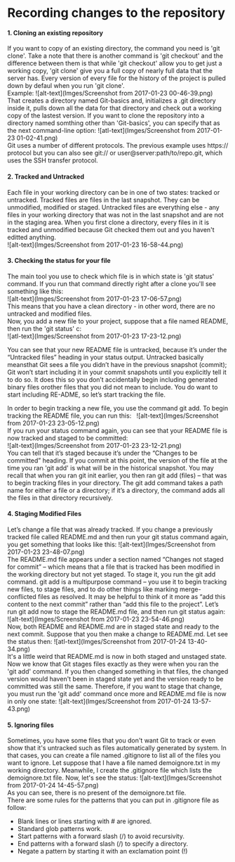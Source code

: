 Recording changes to the repository
==================
#### 1. **Cloning an existing repository**

If you want to copy of an existing directory, the command you need is 'git clone'. Take a note that there is another command is 'git checkout'
and the difference between them is that while 'git checkout' allow you to get just a working copy, 'git clone' give you a full copy
of nearly full data that the server has. Every version of every file for the history of the project is pulled down by defaul when you
run 'git clone'.  
Example: ![alt-text](Imges/Screenshot from 2017-01-23 00-46-39.png)  
That creates a directory named Git-basics and, initializes a .git directory inside it, pulls down all the data for that directory and check out a working copy of the lastest version. If you want to clone the repository into a directory named somthing other than 'Git-basics', you can specify that as the next command-line option: 
![atl-text](Imges/Screenshot from 2017-01-23 01-02-41.png)  
Git uses a number of different protocols. The previous example uses https:// protocol but you can also see git:// or user@server:path/to/repo.git, which uses the SSH transfer protocol.

#### 2. **Tracked and Untracked**

Each file in your working directory can be in one of two states: tracked or untracked. Tracked files are files in the last snapshot. They can be unmodified, modified or staged. Untracked files are everything else - any files in your working directory that was not in the last snapshot and are not in the staging area. When you first clone a directory, every files in it is tracked and unmodified because Git checked them out and you haven't editted anything.  
![alt-text](Imges/Screenshot from 2017-01-23 16-58-44.png)  

#### 3. **Checking the status for your file**

The main tool you use to check which file is in which state is 'git status' command. If you run that command directly right after a clone you'll see something like this:  
![alt-text](Imges/Screenshot from 2017-01-23 17-06-57.png)  
This means that you have a clean directory - in other word, there are no untracked and modified files.  
Now, you add a new file to your project, suppose that a file named README, then run the 'git status' c:  
![atl-text](Imges/Screenshot from 2017-01-23 17-23-12.png)  

You  can  see  that  your  new  README  file  is  untracked,  because  it’s  under  the
“Untracked  files”  heading  in  your  status  output.  Untracked  basically  meansthat Git sees a file you didn’t have in the previous snapshot (commit); Git won’t start including it in your commit snapshots until you explicitly tell it to do so. It
does  this  so  you  don’t  accidentally  begin  including  generated  binary  files  orother files that you did not mean to include. You do want to start including RE-ADME, so let’s start tracking the file.  

In order to begin tracking a new file, you use the command git add. To begin tracking the README file, you can run this:  
![alt-text](Imges/Screenshot from 2017-01-23 23-05-12.png)  
If you run your status command again, you can see that your README file is now tracked and staged to be committed:  
![alt-text](Imges/Screenshot from 2017-01-23 23-12-21.png)  
You  can  tell  that  it’s  staged  because  it’s  under  the  “Changes  to  be  committed” heading. If you commit at this point, the version of the file at the time you ran 'git add' is what will be in the historical snapshot. You may recall that when
you ran git init earlier, you then ran git add (files) – that was to begin tracking  files  in  your  directory. The git add  command  takes  a  path  name  for either  a  file  or  a  directory;  if  it’s  a  directory,  the  command  adds  all  the  files  in that directory recursively.  

#### 4. **Staging Modified Files**
Let’s change a file that was already tracked. If you change a previously tracked file called README.md and then run your git status command again, you get something that looks like this:
![alt-text](Imges/Screenshot from 2017-01-23 23-48-07.png)  
The README.md file  appears  under  a  section  named  “Changes  not staged for commit” – which means that a file that is tracked has been modified in  the  working  directory  but  not  yet  staged.  To  stage  it,  you  run  the git add command. 
git add is a multipurpose command – you use it to begin tracking new  files,  to  stage  files,  and  to  do  other  things  like  marking  merge-conflicted files as resolved. It may be helpful to think of it more as “add this content to the next commit” rather than “add this file to the project”.  Let’s run git add now to stage the 
README.md file, and then run git status again:  
![alt-text](Imges/Screenshot from 2017-01-23 23-54-46.png)  
Now, both README and README.md are in staged state and ready to the next commit. Suppose that you then make a change to README.md. Let see the status then:
![atl-text](Imges/Screenshot from 2017-01-24 13-40-34.png)  
It's a little weird that README.md is now in both staged and unstaged state. Now we know that Git stages files exactly as they were when you ran the 'git add' command. If you then changed something in that files, the changed version would haven't been in staged state yet and the version ready to be committed was still the same. Therefore, if you want to stage that change, you must run  the 'git add' command once more and README.md file is now in only one state:
![alt-text](Imges/Screenshot from 2017-01-24 13-57-43.png)  

#### 5. **Ignoring files**
Sometimes, you have some files that you don't want Git to track or even show that it's untracked such as files automatically generated by system. In that cases, you can create a file named .gitignore to list all of the files you want to ignore. Let suppose that I have a file named demoignore.txt in my working directory. Meanwhile, I create the .gitignore file which lists the demoignore.txt file. Now, let's see the status:
![alt-text](Imges/Screenshot from 2017-01-24 14-45-57.png)  
As you can see, there is no present of the demoignore.txt file.  
There are some rules for the patterns that you can put in .gitignore file as follow:
* Blank lines or lines starting with # are ignored.
* Standard glob patterns work.
* Start patterns with a forward slash (/) to avoid recursivity.
* End patterns with a forward slash (/) to specify a directory.
* Negate a pattern by starting it with an exclamation point (!)

